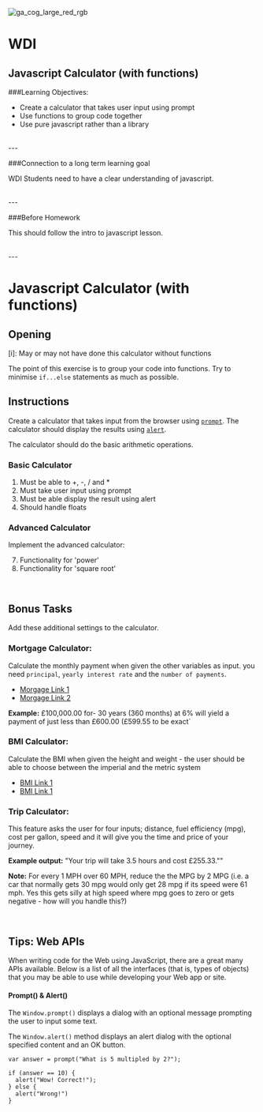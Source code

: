 ![ga_cog_large_red_rgb](https://cloud.githubusercontent.com/assets/40461/8183776/469f976e-1432-11e5-8199-6ac91363302b.png)

WDI
======
## Javascript Calculator (with functions)

###Learning Objectives:

- Create a calculator that takes user input using prompt
- Use functions to group code together
- Use pure javascript rather than a library

<br>
---

###Connection to a long term learning goal

WDI Students need to have a clear understanding of javascript.

<br>
---

###Before Homework

This should follow the intro to javascript lesson.

<br>
---

Javascript Calculator (with functions)
=====

## Opening
[i]: May or may not have done this calculator without functions

The point of this exercise is to group your code into functions. Try to minimise `if...else` statements as much as possible.

## Instructions

Create a calculator that takes input from the browser using [`prompt`](https://developer.mozilla.org/en-US/docs/Web/API/Window/prompt). The calculator should display the results using [`alert`](https://developer.mozilla.org/en-US/docs/Web/API/Window/alert).

The calculator should do the basic arithmetic operations.

### Basic Calculator

1. Must be able to +, -, / and *
2. Must take user input using prompt
3. Must be able display the result using alert
5. Should handle floats

### Advanced Calculator

Implement the advanced calculator:

7. Functionality for 'power'
8. Functionality for 'square root'

<br>

## Bonus Tasks

Add these additional settings to the calculator.

### Mortgage Calculator:

Calculate the monthly payment when given the other variables as input.
you need `principal`, `yearly interest rate` and the `number of payments`.

- [Morgage Link 1](http://www.wikihow.com/Calculate-Mortgage-Payments)
- [Morgage Link 2](http://www.wikihow.com/Sample/Mortgage-Payment)

**Example:** £100,000.00 for-  30 years (360 months) at 6% will yield a payment of just less than £600.00 (£599.55 to be exact`

### BMI Calculator:

Calculate the BMI when given the height and weight - the user should be able to choose between the imperial and the metric system

- [BMI Link 1](http://en.wikipedia.org/wiki/Body_mass_index)
- [BMI Link 1](http://www.wikihow.com/Image:BMI.jpg)

### Trip Calculator:

This feature asks the user for four inputs; distance, fuel efficiency (mpg), cost per gallon, speed and it will give you the time and price of your journey.

**Example output:** "Your trip will take 3.5 hours and cost £255.33.""

**Note:** For every 1 MPH over 60 MPH, reduce the the MPG by 2 MPG (i.e. a car that normally gets 30 mpg would only get 28 mpg if its speed were 61 mph. Yes this gets silly at high speed where mpg goes to zero or gets negative - how will you handle this?)

<br>

## Tips: Web APIs

When writing code for the Web using JavaScript, there are a great many APIs available. Below is a list of all the interfaces (that is, types of objects) that you may be able to use while developing your Web app or site.

#### Prompt() & Alert()

The `Window.prompt()` displays a dialog with an optional message prompting the user to input some text.

The `Window.alert()` method displays an alert dialog with the optional specified content and an OK button.

```
var answer = prompt("What is 5 multipled by 2?");

if (answer == 10) {
  alert("Wow! Correct!");
} else {
  alert("Wrong!")
}
```